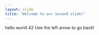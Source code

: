 ```yaml
---
layout: slide
title: "Welcome to our second slide!"
---
```

hello world 42
Use the left arrow to go back!
